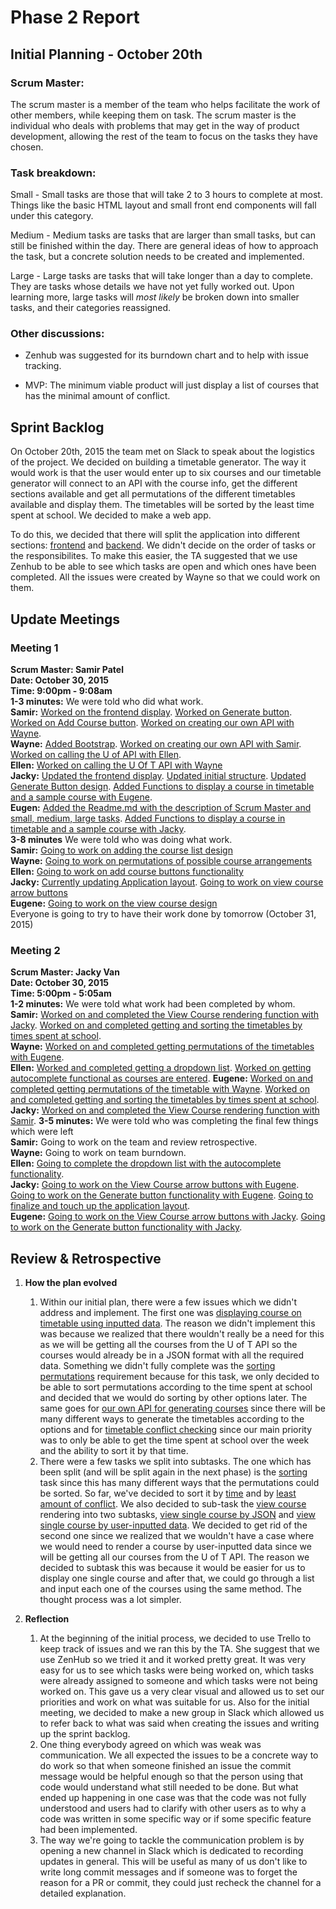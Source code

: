 # Phase 2 Report

## Initial Planning - October 20th
### Scrum Master:
The scrum master is a member of the team who helps facilitate the work of other members, while keeping them on task. The scrum master is the individual who deals with problems that may get in the way of product development, allowing the rest of the team to focus on the tasks they have chosen.

### Task breakdown:

Small - Small tasks are those that will take 2 to 3 hours to complete at most. Things like the basic HTML layout and small front end components will fall under this category.

Medium - Medium tasks are tasks that are larger than small tasks, but can still be finished within the day. There are general ideas of how to approach the task, but a concrete solution needs to be created and implemented.

Large - Large tasks are tasks that will take longer than a day to complete. They are tasks whose details we have not yet fully worked out. Upon learning more, large tasks will *most likely* be broken down into smaller tasks, and their categories reassigned.

### Other discussions:
- Zenhub was suggested for its burndown chart and to help with issue tracking.

- MVP: The minimum viable product will just display a list of courses that has the minimal amount of conflict.

## Sprint Backlog
On October 20th, 2015 the team met on Slack to speak about the logistics of the project. We decided on building a timetable generator. The way it would work is that the user would enter up to six courses and our timetable generator will connect to an API with the course info, get the different sections available and get all permutations of the different timetables available and display them. The timetables will be sorted by the least time spent at school. We decided to make a web app. 

To do this, we decided that there will split the application into different sections: [frontend](https://github.com/csc301-fall-2015/project-team12-L0101/issues?utf8=%E2%9C%93&q=+label%3Afrontend+) and [backend](https://github.com/csc301-fall-2015/project-team12-L0101/issues?utf8=%E2%9C%93&q=+label%3Abackend+). We didn't decide on the order of tasks or the responsibilites. To make this easier, the TA suggested that we use Zenhub to be able to see which tasks are open and which ones have been completed. All the issues were created by Wayne so that we could work on them.

## Update Meetings

### Meeting 1
**Scrum Master: Samir Patel**  
**Date: October 30, 2015**  
**Time: 9:00pm - 9:08am**  
**1-3 minutes:** We were told who did what work.  
**Samir:** [Worked on the frontend display](#5). [Worked on Generate button](#8). [Worked on Add Course button](#7). [Worked on creating our own API with Wayne](#18).  
**Wayne:** [Added Bootstrap](#23). [Worked on creating our own API with Samir](#18). [Worked on calling the U of API with Ellen](#15).  
**Ellen:** [Worked on calling the U Of T API with Wayne](#15)  
**Jacky:** [Updated the frontend display](#5). [Updated initial structure](#7). [Updated Generate Button design](#8). [Added Functions to display a course in timetable and a sample course with Eugene](https://github.com/csc301-fall-2015/project-team12-L0101/commit/d8afe919844e795add345ba7c8adb98f146bb316).  
**Eugen:** [Added the Readme.md with the description of Scrum Master and small, medium, large tasks](https://github.com/csc301-fall-2015/project-team12-L0101/commit/0e07a33a562cc161ccd14c9d06091aabe5ca288b). [Added Functions to display a course in timetable and a sample course with Jacky](https://github.com/csc301-fall-2015/project-team12-L0101/commit/d8afe919844e795add345ba7c8adb98f146bb316).  
**3-8 minutes** We were told who was doing what work.  
**Samir:** [Going to work on adding the course list design](#19)  
**Wayne:** [Going to work on permutations of possible course arrangements](#16)  
**Ellen:** [Going to work on add course buttons functionality](#10)  
**Jacky:** [Currently updating Application layout](#6). [Going to work on view course arrow buttons](#13)  
**Eugene:** [Going to work on the view course design](#9)  
Everyone is going to try to have their work done by tomorrow (October 31, 2015)

### Meeting 2
**Scrum Master: Jacky Van**  
**Date: October 30, 2015**  
**Time: 5:00pm - 5:05am**  
**1-2 minutes:** We were told what work had been completed by whom.  
**Samir:** [Worked on and completed the View Course rendering function with Jacky](#12). [Worked on and completed getting and sorting the timetables by times spent at school](#44).  
**Wayne:** [Worked on and completed getting permutations of the timetables with Eugene](#16).  
**Ellen:** [Worked and completed getting a dropdown list](#19). [Worked on getting autocomplete functional as courses are entered](#10).
**Eugene:** [Worked on and completed getting permutations of the timetable with Wayne](#12). [Worked on and completed getting and sorting the timetables by times spent at school](#44).
**Jacky:** [Worked on and completed the View Course rendering function with Samir](#12).
**3-5 minutes:** We were told who was completing the final few things which were left  
**Samir:** Going to work on the team and review retrospective.  
**Wayne:** Going to work on team burndown.  
**Ellen:** [Going to complete the dropdown list with the autocomplete functionality](#10).  
**Jacky:** [Going to work on the View Course arrow buttons with Eugene](#13). [Going to work on the Generate button functionality with Eugene](#11). [Going to finalize and touch up the application layout](#6).  
**Eugene:**  [Going to work on the View Course arrow buttons with Jacky](#13). [Going to work on the Generate button functionality with Jacky](#11).

## Review & Retrospective
1.  **How the plan evolved**
    1. Within our initial plan, there were a few issues which we didn't address and 
    implement. The first one was [displaying course on timetable using inputted data](#41). 
    The reason we didn't implement this was because we realized that there 
    wouldn't really be a need for this as we will be getting all the courses from the
    U of T API so the courses would already be in a JSON format with all the required
    data. Something we didn't fully complete was the [sorting permutations](#44)
    requirement because for this task, we only decided to be able to sort permutations 
    according to the time spent at school and decided that we would do sorting by other
    options later. The same goes for [our own API for generating courses](#17) since
    there will be many different ways to generate the timetables according to the
    options and for [timetable conflict checking](#49) since our main priority was to
    only be able to get the time spent at school over the week and the ability to sort
    it by that time.
    2. There were a few tasks we split into subtasks. The one which has been split (and
    will be split again in the next phase) is the [sorting](#44) task since this has 
    many different ways that the permutations could be sorted. So far, we've decided 
    to sort it by [time](#50) and by [least amount of conflict](#49). We also decided
    to sub-task the [view course](#12) rendering into two subtasks, [view single course by JSON](#35)
    and [view single course by user-inputted data](#41). We decided to get rid of the
    second one since we realized that we wouldn't have a case where we would need to 
    render a course by user-inputted data since we will be getting all our courses from
    the U of T API. The reason we decided to subtask this was because it would be
    easier for us to display one single course and after that, we could go through a 
    list and input each one of the courses using the same method. The thought process 
    was a lot simpler.  

2. **Reflection**
    1. At the beginning of the initial process, we decided to use Trello to keep 
    track of issues and we ran this by the TA. She suggest that we use ZenHub so 
    we tried it and it worked pretty great. It was very easy for us to see which tasks
    were being worked on, which tasks were already assigned to someone and which tasks
    were not being worked on. This gave us a very clear visual and allowed us to set
    our priorities and work on what was suitable for us. Also for the initial meeting,
    we decided to make a new group in Slack which allowed us to refer back to what was
    said when creating the issues and writing up the sprint backlog.  
    2. One thing everybody agreed on which was weak was communication. We all expected
    the issues to be a concrete way to do work so that when someone finished an issue
    the commit message would be helpful enough so that the person using that code
    would understand what still needed to be done. But what ended up happening in 
    one case was that the code was not fully understood and users had to clarify with
    other users as to why a code was written in some specific way or if some specific
    feature had been implemented.  
    3. The way we're going to tackle the communication problem is by opening a new
    channel in Slack which is dedicated to recording updates in general. This will be
    useful as many of us don't like to write long commit messages and if someone was
    to forget the reason for a PR or commit, they could just recheck the channel for
    a detailed explanation.